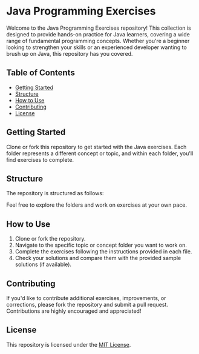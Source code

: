 # Java Programming Exercises

Welcome to the Java Programming Exercises repository! This collection is designed to provide hands-on practice for Java learners, covering a wide range of fundamental programming concepts. Whether you're a beginner looking to strengthen your skills or an experienced developer wanting to brush up on Java, this repository has you covered.

## Table of Contents

- [Getting Started](#getting-started)
- [Structure](#structure)
- [How to Use](#how-to-use)
- [Contributing](#contributing)
- [License](#license)

## Getting Started

Clone or fork this repository to get started with the Java exercises. Each folder represents a different concept or topic, and within each folder, you'll find exercises to complete.

## Structure

The repository is structured as follows:


Feel free to explore the folders and work on exercises at your own pace.

## How to Use

1. Clone or fork the repository.
2. Navigate to the specific topic or concept folder you want to work on.
3. Complete the exercises following the instructions provided in each file.
4. Check your solutions and compare them with the provided sample solutions (if available).

## Contributing

If you'd like to contribute additional exercises, improvements, or corrections, please fork the repository and submit a pull request. Contributions are highly encouraged and appreciated!

## License

This repository is licensed under the [MIT License](LICENSE).

